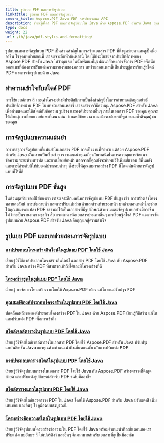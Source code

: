 ```yaml
---
title: รูปแบบ PDF และการจัดรูปแบบ
linktitle: รูปแบบ PDF และการจัดรูปแบบ
second_title: Aspose.PDF Java PDF การประมวลผล API
description: เรียนรู้สไตล์ PDF และการจัดรูปแบบใน Java ด้วย Aspose.PDF สำหรับ Java สุนทรียภาพและเลย์เอาต์ PDF ระดับปรมาจารย์สำหรับเอกสารที่น่าทึ่ง
type: docs
weight: 22
url: /th/java/pdf-styles-and-formatting/
---
```


รูปแบบและการจัดรูปแบบ PDF เป็นส่วนสำคัญในการสร้างเอกสาร PDF ที่ดึงดูดสายตาและดูเป็นมืออาชีพ ในชุดบทช่วยสอนนี้ เราจะเจาะลึกหัวข้อเหล่านี้ โดยใช้ประโยชน์จากประสิทธิภาพของ Aspose.PDF สำหรับ Java ไม่ว่าคุณจะเป็นนักพัฒนาที่มุ่งพัฒนาทักษะการจัดการ PDF หรือนักออกแบบที่ต้องการปรับแต่งความสวยงามของเอกสาร บทช่วยสอนเหล่านี้เป็นประตูสู่การเรียนรู้สไตล์ PDF และการจัดรูปแบบด้วย Java

## ทำความเข้าใจกับสไตล์ PDF

การใช้แบบอักษร สี และเค้าโครงอย่างมีประสิทธิภาพเป็นสิ่งสำคัญยิ่งในการถ่ายทอดข้อมูลอย่างมีประสิทธิภาพผ่าน PDF ในบทช่วยสอนเหล่านี้ เราจะสำรวจวิธีควบคุม Aspose.PDF สำหรับ Java เพื่อกำหนดและใช้สไตล์กับข้อความ รูปร่าง และองค์ประกอบอื่นๆ ภายในเอกสาร PDF ของคุณ คุณจะได้เรียนรู้การเลือกแบบอักษรที่เหมาะสม กำหนดสีข้อความ และสร้างเลย์เอาต์ที่ดูสวยงามซึ่งดึงดูดผู้ชมของคุณ

## การจัดรูปแบบความแม่นยำ

การบรรลุการจัดรูปแบบที่แม่นยำในเอกสาร PDF อาจเป็นงานที่ท้าทาย แต่ด้วย Aspose.PDF สำหรับ Java มันกลายเป็นเรื่องง่าย เราจะแนะนำคุณเกี่ยวกับเทคนิคในการควบคุมการจัดแนวข้อความ ระยะห่างบรรทัด และการเยื้องย่อหน้า นอกจากนี้คุณยังจะค้นพบวิธีเพิ่มเส้นขอบ สีพื้นหลัง และการไล่ระดับสีให้กับองค์ประกอบต่างๆ ซึ่งช่วยให้คุณสามารถสร้าง PDF ที่โดดเด่นด้วยการจัดรูปแบบที่ไร้ที่ติ

## การจัดรูปแบบ PDF ขั้นสูง

ในส่วนสุดท้ายของซีรีส์ของเรา เราจะเจาะลึกเทคนิคการจัดรูปแบบ PDF ขั้นสูง เช่น การสร้างเค้าโครงหลายคอลัมน์ การเพิ่มลายน้ำ และการปรับแต่งส่วนหัวและส่วนท้ายของหน้า บทช่วยสอนเหล่านี้จะช่วยให้คุณสามารถแปลง PDF ธรรมดาให้เป็นเอกสารที่มีรูปลักษณ์สวยงามและจัดรูปแบบอย่างมืออาชีพ ไม่ว่าจะเป็นรายงานทางธุรกิจ สื่อการตลาด หรือเอกสารประเภทอื่นๆ การเรียนรู้สไตล์ PDF และการจัดรูปแบบด้วย Aspose.PDF สำหรับ Java คือกุญแจสู่ความสำเร็จ

## รูปแบบ PDF และบทช่วยสอนการจัดรูปแบบ
### [องค์ประกอบโครงสร้างอินไลน์ในรูปแบบ PDF โดยใช้ Java](./inline-structure-elements-in-pdf-using-java/)
เรียนรู้วิธีใช้องค์ประกอบโครงสร้างอินไลน์ในเอกสาร PDF โดยใช้ Java กับ Aspose.PDF สำหรับ Java สร้าง PDF ที่สามารถเข้าถึงได้และมีโครงสร้างที่ดี
### [โครงสร้างรูตในรูปแบบ PDF โดยใช้ Java](./root-structure-in-pdf-using-java/)
เรียนรู้การจัดการโครงสร้างรากโดยใช้ Aspose.PDF สร้าง แก้ไข และปรับปรุง PDF
### [คุณสมบัติองค์ประกอบโครงสร้างในรูปแบบ PDF โดยใช้ Java](./structure-elements-properties-in-pdf-using-java/)
ปลดล็อกพลังขององค์ประกอบโครงสร้าง PDF ใน Java ด้วย Aspose.PDF เรียนรู้วิธีสร้าง แก้ไข และปรับแต่ง PDF เพื่อการเข้าถึง
### [สไตล์เซลล์ตารางในรูปแบบ PDF โดยใช้ Java](./style-table-cell-in-pdf-using-java/)
เรียนรู้วิธีจัดสไตล์เซลล์ตารางในเอกสาร PDF โดยใช้ Aspose.PDF สำหรับ Java ปรับปรุงแอปพลิเคชัน Java ของคุณด้วยคำแนะนำทีละขั้นตอนเกี่ยวกับการปรับแต่ง PDF
### [องค์ประกอบตารางสไตล์ในรูปแบบ PDF โดยใช้ Java](./style-table-element-in-pdf-using-java/)
เรียนรู้วิธีจัดรูปแบบตารางในเอกสาร PDF โดยใช้ Java กับ Aspose.PDF สร้างตารางที่ดึงดูดสายตาและปรับแต่งรูปลักษณ์สำหรับ PDF ระดับมืออาชีพ
### [สไตล์ตารางแถวในรูปแบบ PDF โดยใช้ Java](./style-table-row-in-pdf-using-java/)
เรียนรู้วิธีจัดสไตล์แถวตาราง PDF ใน Java โดยใช้ Aspose.PDF สำหรับ Java ปรับแต่งสี เพิ่มเส้นขอบ และอื่นๆ ในคู่มือฉบับสมบูรณ์นี้
### [โครงสร้างข้อความสไตล์ในรูปแบบ PDF โดยใช้ Java](./style-text-structure-in-pdf-using-java/)
เรียนรู้วิธีจัดรูปแบบโครงสร้างข้อความใน PDF โดยใช้ Java พร้อมคำแนะนำทีละขั้นตอนของเรา ปรับแต่งแบบอักษร สี ไฮเปอร์ลิงก์ และอื่นๆ อีกมากมายสำหรับเอกสารที่ดูเป็นมืออาชีพ